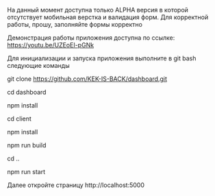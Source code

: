 На данный момент доступна только ALPHA версия в которой отсутствует мобильная верстка и валидация форм. Для корректной работы, прошу, заполняйте формы корректно

Демонстрация работы приложения доступна по ссылке: https://youtu.be/UZEoEI-pGNk

Для инициализации и запуска приложения выполните в git bash следующие команды

git clone https://github.com/KEK-IS-BACK/dashboard.git

cd dashboard

npm install

cd client

npm install

npm run build

cd ..

npm run start

Далее откройте страницу http://localhost:5000
